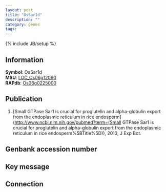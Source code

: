 ```yaml
---
layout: post
title: "OsSar1d"
description: ""
category: genes
tags: 
---
```

{% include JB/setup %}

## Information
__Symbol__: OsSar1d  
__MSU__: [LOC_Os06g12090](http://rice.plantbiology.msu.edu/cgi-bin/ORF_infopage.cgi?orf=LOC_Os06g12090)  
__RAPdb__: [Os06g0225000](http://rapdb.dna.affrc.go.jp/viewer/gbrowse_details/irgsp1?name=Os06g0225000)  

## Publication
1. [Small GTPase Sar1 is crucial for proglutelin and alpha-globulin export from the endoplasmic reticulum in rice endosperm](http://www.ncbi.nlm.nih.gov/pubmed?term=(Small GTPase Sar1 is crucial for proglutelin and alpha-globulin export from the endoplasmic reticulum in rice endosperm%5BTitle%5D)), 2013, J Exp Bot.

## Genbank accession number

## Key message

## Connection


